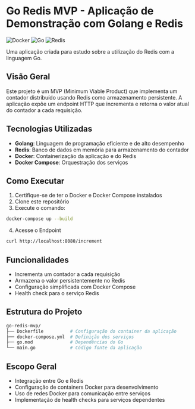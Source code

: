 # Go Redis MVP - Aplicação de Demonstração com Golang e Redis

![Docker](https://img.shields.io/badge/Docker-2496ED?style=for-the-badge&logo=docker&logoColor=white) ![Go](https://img.shields.io/badge/Go-00ADD8?style=for-the-badge&logo=go&logoColor=white) ![Redis](https://img.shields.io/badge/Redis-DC382D?style=for-the-badge&logo=redis&logoColor=white)

Uma aplicação criada para estudo sobre a utilização do Redis com a linguagem Go.

## Visão Geral

Este projeto é um MVP (Minimum Viable Product) que implementa um contador distribuído usando Redis como armazenamento persistente. A aplicação expõe um endpoint HTTP que incrementa e retorna o valor atual do contador a cada requisição.

## Tecnologias Utilizadas

- **Golang**: Linguagem de programação eficiente e de alto desempenho
- **Redis**: Banco de dados em memória para armazenamento do contador
- **Docker**: Containerização da aplicação e do Redis
- **Docker Compose**: Orquestração dos serviços

## Como Executar

1. Certifique-se de ter o Docker e Docker Compose instalados
2. Clone este repositório
3. Execute o comando:

```bash
docker-compose up --build
```

4. Acesse o Endpoint
```bash
curl http://localhost:8080/increment
```

## Funcionalidades
- Incrementa um contador a cada requisição
- Armazena o valor persistentemente no Redis
- Configuração simplificada com Docker Compose
- Health check para o serviço Redis

## Estrutura do Projeto
```bash
go-redis-mvp/
├── Dockerfile          # Configuração do container da aplicação
├── docker-compose.yml  # Definição dos serviços
├── go.mod              # Dependências do Go
└── main.go             # Código fonte da aplicação
```

## Escopo Geral
- Integração entre Go e Redis
- Configuração de containers Docker para desenvolvimento
- Uso de redes Docker para comunicação entre serviços
- Implementação de health checks para serviços dependentes